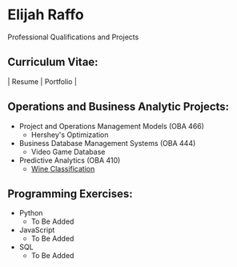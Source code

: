 # Elijah Raffo  
Professional Qualifications and Projects  

## Curriculum Vitae:  
| Resume  | Portfolio |

## Operations and Business Analytic Projects:
- Project and Operations Management Models (OBA 466)
  - Hershey's Optimization
- Business Database Management Systems (OBA 444)
  - Video Game Database
- Predictive Analytics (OBA 410)
  - [Wine Classification](https://github.com/eliraffo/eliraffo.github.io/tree/master/WineClassification/)

## Programming Exercises:
- Python
  - To Be Added
- JavaScript
  - To Be Added
- SQL
  - To Be Added
